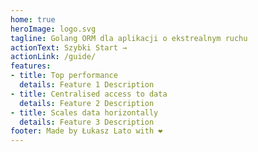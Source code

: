```yaml
---
home: true
heroImage: logo.svg
tagline: Golang ORM dla aplikacji o ekstrealnym ruchu
actionText: Szybki Start →
actionLink: /guide/
features:
- title: Top performance
  details: Feature 1 Description
- title: Centralised access to data
  details: Feature 2 Description
- title: Scales data horizontally
  details: Feature 3 Description
footer: Made by Łukasz Lato with ❤️
---
```

